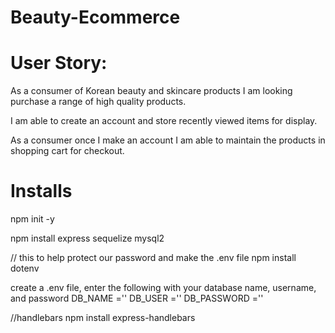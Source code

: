 # Beauty-Ecommerce

# User Story:
As a consumer of Korean beauty and skincare products I am looking purchase a range of high quality products. 

I am able to create an account and store recently viewed items for display. 

As a consumer once I make an account I am able to maintain the products in shopping cart for checkout.



# Installs

npm init -y

npm install express sequelize mysql2

// this to help protect our password and make the .env file
npm install dotenv

create a .env file, enter the following with your database name, username, and password
DB_NAME =''
DB_USER =''
DB_PASSWORD =''

//handlebars
npm install express-handlebars
